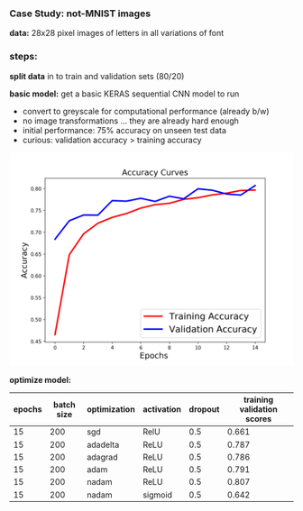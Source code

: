 ### Case Study: not-MNIST images

__data:__ 28x28 pixel images of letters in all variations of font

### steps:
__split data__ in to train and validation sets (80/20)

__basic model:__ get a basic KERAS sequential CNN model to run
 - convert to greyscale for computational performance (already b/w)
 -  no image transformations ... they are already hard enough
 - initial performance: 75% accuracy on unseen test data
 - curious: validation accuracy > training accuracy

![initial results](/src/figs/test2_accuracy_curves.png)

__optimize model:__

 | epochs    | batch size | optimization |  activation | dropout |  training validation scores  |
 |----------|----------|---------|--------|------|----|
 | 15 | 200 | sgd | RelU | 0.5 | 0.661 |
 | 15 | 200 | adadelta | ReLU |0.5 | 0.787 |
 | 15 | 200 | adagrad | ReLU | 0.5 |0.786 |
 | 15 | 200 | adam | ReLU | 0.5 |0.791  |
 | 15 | 200 | nadam |  ReLU |0.5 | 0.807 |
 | 15 | 200 | nadam | sigmoid | 0.5 |0.642 |
